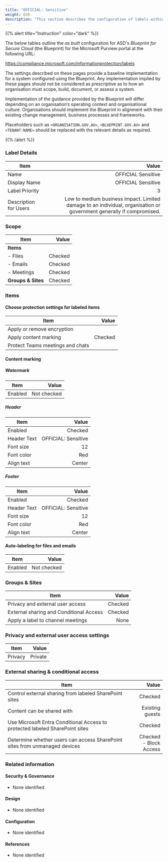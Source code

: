 ```yaml
---
title: "OFFICIAL: Sensitive"
weight: 020-
description: "This section describes the configuration of labels within Microsoft Purview associated with systems built according to guidance in ASD's Blueprint for Secure Cloud."
---
```


{{% alert title="Instruction" color="dark" %}}
 
The below tables outline the *as built* configuration for ASD's *Blueprint for Secure Cloud* (the Blueprint) for the Microsoft Purview portal at the following URL: 
 
https://compliance.microsoft.com/informationprotection/labels
 
The settings described on these pages provide a baseline implementation for a system configured using the Blueprint. Any implementation implied by these pages should not be considered as prescriptive as to how an organisation must scope, build, document, or assess a system.

Implementation of the guidance provided by the Blueprint will differ depending on an organisation’s operating context and organisational culture. Organisations should implement the Blueprint in alignment with their existing change management, business processes and frameworks.

Placeholders such as `<ORGANISATION.GOV.AU>`, `<BLUEPRINT.GOV.AU>` and `<TENANT-NAME>` should be replaced with the relevant details as required.
 
{{% /alert %}}

### Label Details

| Item                  |                                                                                                                Value |
| --------------------- | -------------------------------------------------------------------------------------------------------------------: |
| Name                  |                                                                                                   OFFICIAL Sensitive |
| Display Name          |                                                                                                   OFFICIAL Sensitive |
| Label Priority        |                                                                                                                    3 |
| Description for Users | Low to medium business impact. Limited damage to an individual, organisation or government generally if compromised. |

### Scope

| Item               |   Value |
| ------------------ | ------: |
| **Items**          |         |
| - Files            | Checked |
| - Emails           | Checked |
| - Meetings         | Checked |
| **Groups & Sites** | Checked |

### Items

#### Choose protection settings for labeled items

| Item                             |   Value |
| -------------------------------- | ------: |
| Apply or remove encryption       |         |
| Apply content marking            | Checked |
| Protect Teams meetings and chats |         |

#### Content marking

##### Watermark

| Item    |       Value |
| ------- | ----------: |
| Enabled | Not checked |

##### Header

| Item        |               Value |
| ----------- | ------------------: |
| Enabled     |             Checked |
| Header Text | OFFICIAL: Sensitive |
| Font size   |                  12 |
| Font color  |                 Red |
| Align text  |              Center |

##### Footer

| Item        |               Value |
| ----------- | ------------------: |
| Enabled     |             Checked |
| Header Text | OFFICIAL: Sensitive |
| Font size   |                  12 |
| Font color  |                 Red |
| Align text  |              Center |

#### Auto-labeling for files and emails

| Item    |       Value |
| ------- | ----------: |
| Enabled | Not checked |

### Groups & Sites

| Item                                    |   Value |
| --------------------------------------- | ------: |
| Privacy and external user access        | Checked |
| External sharing and Conditional Access | Checked |
| Apply a label to channel meetings       |    None |


### Privacy and external user access settings

| Item    |   Value |
| ------- | ------: |
| Privacy | Private |

### External sharing & conditional access

| Item                                                                         |                     Value |
| ---------------------------------------------------------------------------- | ------------------------: |
| Control external sharing from labeled SharePoint sites                       |                   Checked |
| Content can be shared with                                                   |           Existing guests |
| Use Microsoft Entra Conditional Access to protected labeled SharePoint sites |                   Checked |
| Determine whether users can access SharePoint sites from unmanaged devices   | Checked<br>- Block Access |

### Related information

#### Security & Governance

* None identified
  
#### Design

* None identified
  
#### Configuration

* None identified

#### References

* None identified